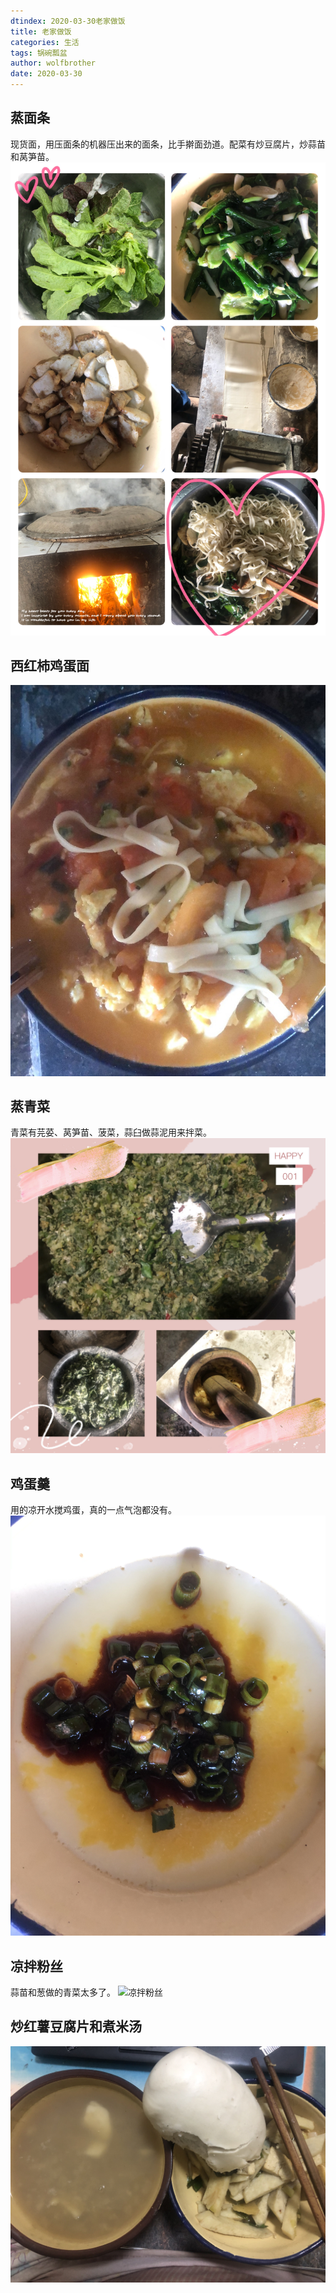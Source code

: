 ```yaml
---
dtindex: 2020-03-30老家做饭
title: 老家做饭
categories: 生活
tags: 锅碗瓢盆
author: wolfbrother
date: 2020-03-30 
---
```


## 蒸面条

现货面，用压面条的机器压出来的面条，比手擀面劲道。配菜有炒豆腐片，炒蒜苗和莴笋苗。
![蒸面条](/images/20200330-蒸面条.jpg)

## 西红柿鸡蛋面

![煮面条](/images/20200330-煮面条.jpg)

## 蒸青菜

青菜有芫荽、莴笋苗、菠菜，蒜臼做蒜泥用来拌菜。
![蒸青菜](/images/20200330-蒸青菜.jpg)

## 鸡蛋羹

用的凉开水搅鸡蛋，真的一点气泡都没有。
![鸡蛋羹](/images/20200330-鸡蛋羹.jpg)

## 凉拌粉丝
蒜苗和葱做的青菜太多了。
![凉拌粉丝](/images/20200330-凉拌粉丝.jpg)

## 炒红薯豆腐片和煮米汤

![炒红薯和米汤](/images/20200330-炒红薯和米汤.jpg)
